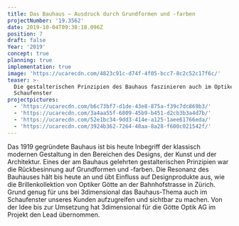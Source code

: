 ```yaml
---
title: Das Bauhaus – Ausdruck durch Grundformen und -farben
projectNumber: '19.3562'
date: 2019-10-04T09:38:18.096Z
position: 7
draft: false
Year: '2019'
concept: true
planning: true
implementation: true
image: 'https://ucarecdn.com/4823c91c-d74f-4f05-bcc7-8c2c52c17f6c/'
teaser: >-
  Die gestalterischen Prinzipien des Bauhaus faszinieren auch im Optiker
  Schaufenster
projectpictures:
  - 'https://ucarecdn.com/b6c73bf7-d1de-43e8-875a-f39c7dc869b3/'
  - 'https://ucarecdn.com/3a4aa55f-6809-45b9-b451-d2cb3b3a4d7b/'
  - 'https://ucarecdn.com/52e1bc34-9dd3-414e-a125-1aee61766eda/'
  - 'https://ucarecdn.com/3924b362-7264-40aa-8a28-f600c021542f/'
---
```

Das 1919 gegründete Bauhaus ist bis heute Inbegriff der klassisch modernen Gestaltung in den Bereichen des Designs, der Kunst und der Architektur. Eines der am Bauhaus gelehrten gestalterischen Prinzipien war die Rückbesinnung auf Grundformen und -farben. Die Resonanz des Bauhauses hält bis heute an und übt Einfluss auf Designprodukte aus, wie die Brillenkollektion von Optiker Götte an der Bahnhofstrasse in Zürich. Grund genug für uns bei 3dimensional das Bauhaus-Thema auch im Schaufenster unseres Kunden aufzugreifen und sichtbar zu machen. Von der Idee bis zur Umsetzung hat 3dimensional für die Götte Optik AG im Projekt den Lead übernommen.
